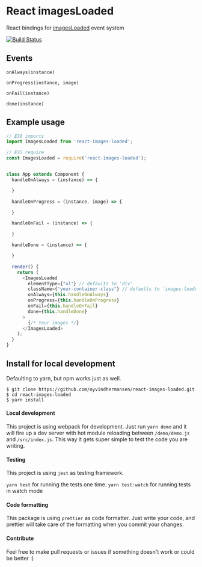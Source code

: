 # React imagesLoaded

React bindings for [imagesLoaded](http://imagesloaded.desandro.com) event system

[![Build Status](https://travis-ci.org/oyvindhermansen/react-images-loaded.svg?branch=master)](https://travis-ci.org/oyvindhermansen/react-images-loaded)

## Events

```
onAlways(instance)

onProgress(instance, image)

onFail(instance)

done(instance)
```



## Example usage

```js
// ES6 imports
import ImagesLoaded from 'react-images-loaded';

// ES5 require
const ImagesLoaded = require('react-images-loaded');
```

```js

class App extends Component {
  handleOnAlways = (instance) => {

  }

  handleOnProgress = (instance, image) => {

  }

  handleOnFail = (instance) => {

  }

  handleDone = (instance) => {

  }

  render() {
    return (
      <ImagesLoaded
        elementType={"ul"} // defaults to 'div'
        className={"your-container-class"} // defaults to 'images-loaded-container'
        onAlways={this.handleOnAlways}
        onProgress={this.handleOnProgress}
        onFail={this.handleOnFail}
        done={this.handleDone}
      >
        {/* Your images */}
      </ImagesLoaded>
    );
  }
}
```

## Install for local development
Defaulting to yarn, but npm works just as well.

```
$ git clone https://github.com/oyvindhermansen/react-images-loaded.git
$ cd react-images-loaded
$ yarn install
```

#### Local development
This project is using webpack for development. Just run `yarn demo` and it will fire up a dev server with hot module reloading between `/demo/demo.js` and `/src/index.js`. This way it gets super simple to test the code you are writing.

#### Testing
This project is using `jest` as testing framework.

`yarn test` for running the tests one time.
`yarn test:watch` for running tests in watch mode

#### Code formatting
This package is using `prettier` as code formatter. Just write your code, and prettier will take care of the formatting when you commit your changes.

#### Contribute

Feel free to make pull requests or issues if something doesn't work or could be better :)
